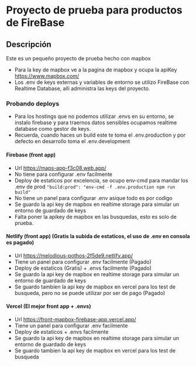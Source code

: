 # Proyecto de prueba para productos de FireBase

## Descripción

Este es un pequeño proyecto de prueba hecho con mapbox

- Para la key de mapbox ve a la pagina de mapbox y ocupa la apiKey https://www.mapbox.com/
- Los .env de keys externas y variables de entorno se utilizo FireBase con Realtime Database, alli administra las keys del proyecto.

### Probando deploys
- Para los hostings que no podemos utilizar .envs en su entorno, se instalo firebase y para traernos datos sensibles ocupamos realtime database como gestor de keys.
- Recuerda, cuando haces un build este te toma el .env.production y por defecto en desarrollo toma el .env.development

#### Firebase (front app)
- Url https://maps-app-f3c08.web.app/ 
- No tiene para configurar .env facilmente
- Deploy de estaticos por excelencia, se ocupo env-cmd para mandar los .env de prod `"build:prod": "env-cmd -f .env.production npm run build"`
- No tiene un panel para configurar .env asique todo es por codigo
- Se guardo la api key de mapbox en realtime storage para simular un entorno de guardado de keys
- Falta poner la apikey de mapbox en las busquedas, esto es solo de prueba.

#### Netlify (front app) (Gratis la subida de estaticos, el uso de .env en consola es pagado)
- Url https://melodious-pothos-2f5de9.netlify.app/
- Tiene un panel para configurar .env facilmente (Pagado)
- Deploy de estaticos (Gratis) + .envs facilmente (Pagado)
- Se guardo la api key de mapbox en realtime storage para simular un entorno de guardado de keys
- Se guardo tambien la api key de mapbox en vercel para los test de busqueda, pero no se puede utilizar por ser de pago (Pagado)

#### Vercel (El mejor front app + .envs)
- Url https://front-mapbox-firebase-app.vercel.app/
- Tiene un panel para configurar .env facilmente
- Deploy de estaticos + .envs facilmente
- Se guardo la api key de mapbox en realtime storage para simular un entorno de guardado de keys
- Se guardo tambien la api key de mapbox en vercel para los test de busqueda


